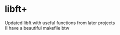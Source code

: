 # libft+
Updated libft with useful functions from later projects <br>
(I have a beautiful makefile btw
